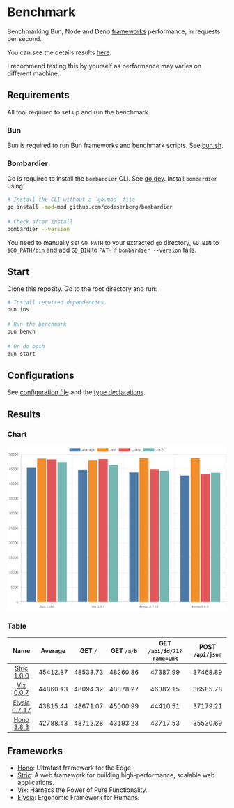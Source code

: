# Benchmark
Benchmarking Bun, Node and Deno [frameworks](/src) performance, in requests per second.

You can see the details results [here](/results/index.md). 

I recommend testing this by yourself as performance may varies on different machine.

## Requirements
All tool required to set up and run the benchmark.

### Bun
Bun is required to run Bun frameworks and benchmark scripts. See [bun.sh](https://bun.sh).

### Bombardier
Go is required to install the `bombardier` CLI. See [go.dev](https://go.dev).
Install `bombardier` using:
```bash
# Install the CLI without a `go.mod` file
go install -mod=mod github.com/codesenberg/bombardier

# Check after install
bombardier --version
```
You need to manually set `GO_PATH` to your extracted `go` directory, `GO_BIN` to `$GO_PATH/bin` and add `GO_BIN` to `PATH` if `bombardier --version` fails.

## Start
Clone this reposity. Go to the root directory and run:
```bash
# Install required dependencies
bun ins

# Run the benchmark
bun bench

# Or do both
bun start
```

## Configurations
See [configuration file](/config.ts) and the [type declarations](/lib/types.ts). 

## Results

### Chart
![Chart](/results/chart.png)

### Table 


| Name | Average | GET `/` | GET `/a/b` | GET `/api/id/71?name=LmR` | POST `/api/json` |
|  :---: | :---: | :---: | :---: | :---: | :---: |
| [Stric 1.0.0](/results/main/Stric) | 45412.87 | 48533.73 | 48260.86 | 47387.99 | 37468.89 |
| [Vix 0.0.7](/results/main/Vix) | 44860.13 | 48094.32 | 48378.27 | 46382.15 | 36585.78 |
| [Elysia 0.7.17](/results/main/Elysia) | 43815.44 | 48671.07 | 45000.99 | 44410.51 | 37179.21 |
| [Hono 3.8.3](/results/main/Hono) | 42788.43 | 48712.28 | 43193.23 | 43717.53 | 35530.69 |
## Frameworks
- [Hono](https://hono.dev): Ultrafast framework for the Edge.
- [Stric](https://stricjs.netlify.app): A web framework for building high-performance, scalable web applications.
- [Vix](https://vixeny.dev): Harness the Power of Pure Functionality.
- [Elysia](https://elysiajs.com): Ergonomic Framework for Humans.
